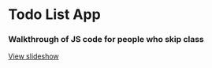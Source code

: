 # Todo List App
### Walkthrough of JS code for people who skip class

[View slideshow](https://gitpitch.com/dmattia/todo-explain/master#/)

